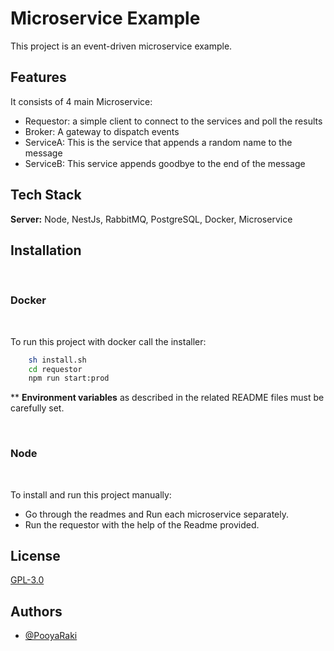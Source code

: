 
# Microservice Example

This project is an event-driven microservice example.
## Features
It consists of 4 main Microservice: 
- Requestor: a simple client to connect to the services and poll the results
- Broker: A gateway to dispatch events
- ServiceA: This is the service that appends a random name to the message
- ServiceB: This service appends goodbye to the end of the message
## Tech Stack

**Server:** Node, NestJs, RabbitMQ, PostgreSQL, Docker, Microservice


## Installation
<br />

### **Docker**
<br />

To run this project with docker call the installer:
```bash
    sh install.sh
    cd requestor
    npm run start:prod
```
** **Environment variables** as described in the related README files must be carefully set.

<br />

### **Node**
<br />

To install and run this project manually:
- Go through the readmes and Run each microservice separately.
- Run the requestor with the help of the Readme provided.
## License

[GPL-3.0](https://github.com/PooyaRaki/microservice-example/blob/master/LICENSE)


## Authors

- [@PooyaRaki](https://www.github.com/PooyaRaki)